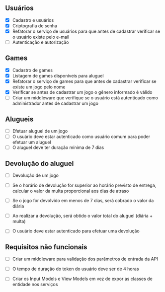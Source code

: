 ## Usuários
* [x] Cadastro e usuários
* [x] Criptografia de senha
* [x] Refatorar o serviço de usuários para que antes de cadastrar verificar se o usuário existe pelo e-mail
* [ ] Autenticação e autorização

## Games
* [x] Cadastro de games
* [x] Listagem de games disponíveis para aluguel
* [x] Refatorar o serviço de games para que antes de cadastrar verificar se existe um jogo pelo nome
* [x] Verificar se antes de cadastrar um jogo o gênero informado é válido
* [ ] Criar um middleware que verifique se o usuário está autenticado como administrador antes de cadastrar um jogo

## Alugueis
* [ ] Efetuar aluguel de um jogo
* [ ] O usuário deve estar autenticado como usuário comum para poder efetuar um aluguel
* [ ] O aluguel deve ter duração mínima de 7 dias

## Devolução do aluguel
* [ ] Devolução de um jogo
* [ ] Se o horário de devolução for superior ao horário previsto de entrega, calcular o valor da multa proporcional aos dias de atraso
* [ ] Se o jogo for devolvido em menos de 7 dias, será cobrado o valor da diária
* [ ] Ao realizar a devolução, será obtido o valor total do aluguel (diária + multa)
* [ ] O usuário deve estar autenticado para efetuar uma devolução


## Requisitos não funcionais
* [ ] Criar um middleware para validação dos parâmetros de entrada da API
* [ ] O tempo de duração do token do usuário deve ser de 4 horas
* [ ] Criar os Input Models e View Models em vez de expor as classes de entidade nos serviços







